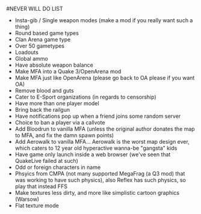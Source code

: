 #NEVER WILL DO LIST
* Insta-gib / Single weapon modes (make a mod if you really want such a thing)
* Round based game types
* Clan Arena game type
* Over 50 gametypes
* Loadouts
* Global ammo
* Have absolute weapon balance
* Make MFA into a Quake 3/OpenArena mod
* Make MFA just like OpenArena (please go back to OA please if you want OA)
* Remove blood and guts
* Cater to E-Sport organizations (in regards to censorship)
* Have more than one player model
* Bring back the railgun
* Have notifications pop up when a friend joins some random server
* Choice to ban a player via a callvote
* Add Bloodrun to vanilla MFA (unless the original author donates the map to MFA, and fix the damn spawn points)
* Add Aerowalk to vanilla MFA... Aerowalk is the worst map design ever, which caters to 12 year old hyperactive wanna-be "gangsta" kids
* Have game only launch inside a web browser (we've seen that QuakeLive failed at such)
* Odd or foreign characters in name
* Phsyics from CMPA (not many supported MegaFrag (a Q3 mod) that was working to have such physics), also Reflex has such physics, so play that instead FFS
* Make textures less dirty, and more like simplistic cartoon graphics (Warsow)
* Flat texture mode